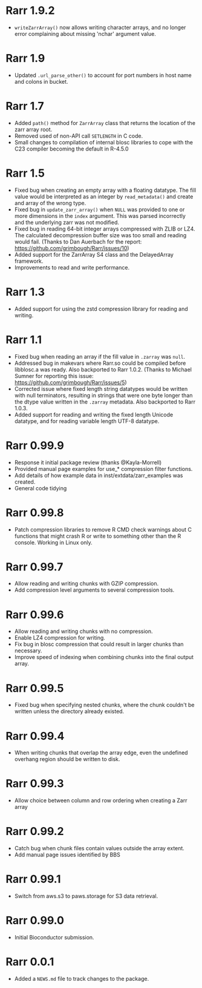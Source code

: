 # Rarr 1.9.2

* `writeZarrArray()` now allows writing character arrays, and no longer error 
  complaining about missing 'nchar' argument value.

# Rarr 1.9

* Updated `.url_parse_other()` to account for port numbers in host name and 
  colons in bucket.

# Rarr 1.7

* Added `path()` method for `ZarrArray` class that returns the location of the
  zarr array root.
* Removed used of non-API call `SETLENGTH` in C code.
* Small changes to compilation of internal blosc libraries to cope with
  the C23 compiler becoming the default in R-4.5.0

# Rarr 1.5

* Fixed bug when creating an empty array with a floating datatype.  The fill
  value would be interpreted as an integer by `read_metadata()` and create 
  and array of the wrong type.
* Fixed bug in `update_zarr_array()` when `NULL` was provided to one or more
  dimensions in the `index` argument.  This was parsed incorrectly and the 
  underlying zarr was not modified.
* Fixed bug in reading 64-bit integer arrays compressed with ZLIB or LZ4.  
  The calculated decompression buffer size was too small and reading would 
  fail. (Thanks to Dan Auerbach for the report: 
  https://github.com/grimbough/Rarr/issues/10)
* Added support for the ZarrArray S4 class and the DelayedArray framework.
* Improvements to read and write performance.

# Rarr 1.3

* Added support for using the zstd compression library for reading and writing.

# Rarr 1.1

* Fixed bug when reading an array if the fill value in `.zarray` was `null`.  
* Addressed bug in makevars where Rarr.so could be compiled before libblosc.a
  was ready. Also backported to Rarr 1.0.2.
  (Thanks to Michael Sumner for reporting this issue:
  https://github.com/grimbough/Rarr/issues/5)
* Corrected issue where fixed length string datatypes would be written with
  null terminators, resulting in strings that were one byte longer than the
  dtype value written in the `.zarray` metadata. Also backported to Rarr 1.0.3.
* Added support for reading and writing the fixed length Unicode datatype, and 
  for reading variable length UTF-8 datatype.

# Rarr 0.99.9

* Response it initial package review (thanks @Kayla-Morrell)
* Provided manual page examples for use_* compression filter functions.
* Add details of how example data in inst/extdata/zarr_examples was created.
* General code tidying

# Rarr 0.99.8

* Patch compression libraries to remove R CMD check warnings about C functions 
that might crash R or write to something other than the R console. Working
in Linux only.

# Rarr 0.99.7

* Allow reading and writing chunks with GZIP compression.
* Add compression level arguments to several compression tools.

# Rarr 0.99.6

* Allow reading and writing chunks with no compression.
* Enable LZ4 compression for writing.
* Fix bug in blosc compression that could result in larger chunks than necessary.
* Improve speed of indexing when combining chunks into the final output array.

# Rarr 0.99.5

* Fixed bug when specifying nested chunks, where the chunk couldn't be written
unless the directory already existed.

# Rarr 0.99.4

* When writing chunks that overlap the array edge, even the undefined overhang
region should be written to disk.

# Rarr 0.99.3

* Allow choice between column and row ordering when creating a Zarr array

# Rarr 0.99.2

* Catch bug when chunk files contain values outside the array extent.
* Add manual page issues identified by BBS

# Rarr 0.99.1

* Switch from aws.s3 to paws.storage for S3 data retrieval.

# Rarr 0.99.0

* Initial Bioconductor submission.

# Rarr 0.0.1

* Added a `NEWS.md` file to track changes to the package.
